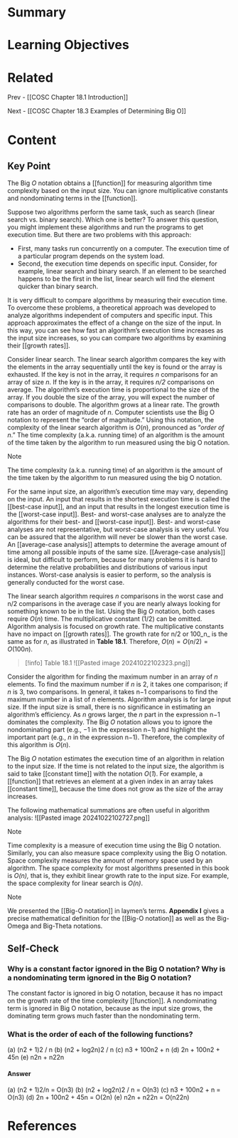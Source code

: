 # Summary

# Learning Objectives

# Related
Prev - [[COSC Chapter 18.1 Introduction]]

Next - [[COSC Chapter 18.3 Examples of Determining Big O]]
# Content

## Key Point

The Big _O_ notation obtains a [[function]] for measuring algorithm time complexity based on the input size. You can ignore multiplicative constants and nondominating terms in the [[function]].

Suppose two algorithms perform the same task, such as search (linear search vs. binary search). Which one is better? To answer this question, you might implement these algorithms and run the programs to get execution time. But there are two problems with this approach:
- First, many tasks run concurrently on a computer. The execution time of a particular program depends on the system load. 
- Second, the execution time depends on specific input. Consider, for example, linear search and binary search. If an element to be searched happens to be the first in the list, linear search will find the element quicker than binary search.

It is very difficult to compare algorithms by measuring their execution time. To overcome these problems, a theoretical approach was developed to analyze algorithms independent of computers and specific input. This approach approximates the effect of a change on the size of the input. In this way, you can see how fast an algorithm’s execution time increases as the input size increases, so you can compare two algorithms by examining their [[growth rates]].

Consider linear search. The linear search algorithm compares the key with the elements in the array sequentially until the key is found or the array is exhausted. If the key is not in the array, it requires _n_ comparisons for an array of size _n_. If the key is in the array, it requires _n/2_ comparisons on average. The algorithm’s execution time is proportional to the size of the array. If you double the size of the array, you will expect the number of comparisons to double. The algorithm grows at a linear rate. The growth rate has an order of magnitude of _n_. Computer scientists use the Big O notation to represent the “order of magnitude.” Using this notation, the complexity of the linear search algorithm is _O_(_n_), pronounced as “_order of n_.” The time complexity (a.k.a. running time) of an algorithm is the amount of the time taken by the algorithm to run measured using the big O notation.

>[!Note]
>The time complexity (a.k.a. running time) of an algorithm is the amount of the time taken by the algorithm to run measured using the big O notation.

For the same input size, an algorithm’s execution time may vary, depending on the input. An input that results in the shortest execution time is called the [[best-case input]], and an input that results in the longest execution time is the [[worst-case input]]. Best- and worst-case analyses are to analyze the algorithms for their best- and [[worst-case input]]. Best- and worst-case analyses are not representative, but worst-case analysis is very useful. You can be assured that the algorithm will never be slower than the worst case. An [[average-case analysis]] attempts to determine the average amount of time among all possible inputs of the same size. [[Average-case analysis]] is ideal, but difficult to perform, because for many problems it is hard to determine the relative probabilities and distributions of various input instances. Worst-case analysis is easier to perform, so the analysis is generally conducted for the worst case.

The linear search algorithm requires _n_ comparisons in the worst case and n/2 comparisons in the average case if you are nearly always looking for something known to be in the list. Using the Big _O_ notation, both cases require _O_(_n_) time. The multiplicative constant (1/2) can be omitted. Algorithm analysis is focused on growth rate. The multiplicative constants have no impact on [[growth rates]]. The growth rate for n/2 or 100_n_ is the same as for _n_, as illustrated in **Table 18.1**. Therefore, $O(n)=O(n/2)=O(100n)$.

>[!info] Table 18.1
>![[Pasted image 20241022102323.png]]

Consider the algorithm for finding the maximum number in an array of _n_ elements. To find the maximum number if _n_ is 2, it takes one comparison; if _n_ is 3, two comparisons. In general, it takes n−1 comparisons to find the maximum number in a list of _n_ elements. Algorithm analysis is for large input size. If the input size is small, there is no significance in estimating an algorithm’s efficiency. As _n_ grows larger, the _n_ part in the expression n−1 dominates the complexity. The Big _O_ notation allows you to ignore the nondominating part (e.g., −1 in the expression n−1) and highlight the important part (e.g., _n_ in the expression n−1). Therefore, the complexity of this algorithm is _O_(_n_).

The Big _O_ notation estimates the execution time of an algorithm in relation to the input size. If the time is not related to the input size, the algorithm is said to take [[constant time]] with the notation _O_(_1_). For example, a [[function]] that retrieves an element at a given index in an array takes [[constant time]], because the time does not grow as the size of the array increases.

The following mathematical summations are often useful in algorithm analysis:
![[Pasted image 20241022102727.png]]

>[!Note]
>Time complexity is a measure of execution time using the Big O notation. Similarly, you can also measure space complexity using the Big O notation. Space complexity measures the amount of memory space used by an algorithm. The space complexity for most algorithms presented in this book is _O(n),_ that is, they exhibit linear growth rate to the input size. For example, the space complexity for linear search is _O(n)_.

>[!Note]
>We presented the [[Big-O notation]] in laymen’s terms. **Appendix I** gives a precise mathematical definition for the [[Big-O notation]] as well as the Big-Omega and Big-Theta notations.

## Self-Check

### Why is a constant factor ignored in the Big O notation? Why is a nondominating term ignored in the Big O notation?

The constant factor is ignored in big O notation, because it has no impact on the growth rate of the time complexity [[function]]. A nondominating term is ignored in Big O notation, because as the input size grows, the dominating term grows much faster than the nondominating term.

### What is the order of each of the following functions?

(a) (n2 + 1)2 / n
(b) (n2 + log2n)2 / n
(c) n3 + 100n2 + n
(d) 2n + 100n2 + 45n 
(e) n2n + n22n                    

#### Answer

(a) (n2 + 1)2/n = O(n3)
(b) (n2 + log2n)2 / n = O(n3)
(c) n3 + 100n2 + n = O(n3)
(d) 2n + 100n2 + 45n = O(2n)
(e) n2n + n22n = O(n22n)

# References
